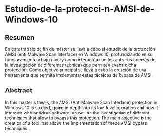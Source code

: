 # Estudio-de-la-protecci-n-AMSI-de-Windows-10

## Resumen
En este trabajo de fin de máster se lleva a cabo el estudio de la protección AMSI (Anti Malware Scan Interface) en Windows 10, profundizando en su funcionamiento a bajo nivel y como interactúa con los antivirus además de la investigación de diferentes técnicas que permiten evadir dicha protección. 
Como objetivo principal se lleva a cabo la creación de una herramienta que permita implementar estas técnicas de bypass de AMSI.

## Abstract
In this master's thesis, the AMSI (Anti Malware Scan Interface) protection in Windows 10 is studied, going in depth into its low-level operation and how it interacts with antivirus software, as well as the investigation of different techniques that allow to bypass this protection. 
The main objective is the creation of a tool that allows the implementation of these AMSI bypass techniques.
